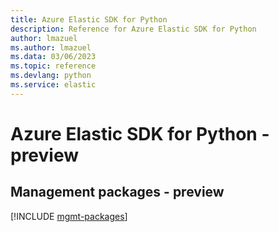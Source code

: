 ```yaml
---
title: Azure Elastic SDK for Python
description: Reference for Azure Elastic SDK for Python
author: lmazuel
ms.author: lmazuel
ms.data: 03/06/2023
ms.topic: reference
ms.devlang: python
ms.service: elastic
---
```

# Azure Elastic SDK for Python - preview

## Management packages - preview
[!INCLUDE [mgmt-packages](elastic-mgmt-index.md)]